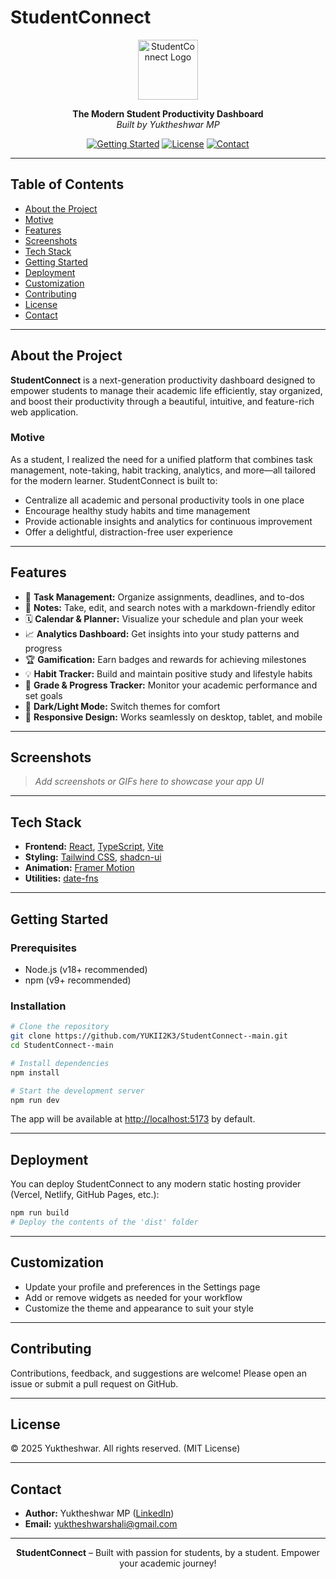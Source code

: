 # StudentConnect

<p align="center">
  <img src="/scfavcons/android-chrome-192x192.png" alt="StudentConnect Logo" width="96" height="96">
</p>

<p align="center">
  <b>The Modern Student Productivity Dashboard</b><br>
  <i>Built by Yuktheshwar MP</i>
</p>

<p align="center">
  <a href="#getting-started"><img src="https://img.shields.io/badge/Getting%20Started-Guide-blue" alt="Getting Started"></a>
  <a href="#license"><img src="https://img.shields.io/badge/License-MIT-green" alt="License"></a>
  <a href="#contact"><img src="https://img.shields.io/badge/Contact-Yuktheshwar-blueviolet" alt="Contact"></a>
</p>

---

## Table of Contents
- [About the Project](#about-the-project)
- [Motive](#motive)
- [Features](#features)
- [Screenshots](#screenshots)
- [Tech Stack](#tech-stack)
- [Getting Started](#getting-started)
- [Deployment](#deployment)
- [Customization](#customization)
- [Contributing](#contributing)
- [License](#license)
- [Contact](#contact)

---

## About the Project
**StudentConnect** is a next-generation productivity dashboard designed to empower students to manage their academic life efficiently, stay organized, and boost their productivity through a beautiful, intuitive, and feature-rich web application.

### Motive
As a student, I realized the need for a unified platform that combines task management, note-taking, habit tracking, analytics, and more—all tailored for the modern learner. StudentConnect is built to:
- Centralize all academic and personal productivity tools in one place
- Encourage healthy study habits and time management
- Provide actionable insights and analytics for continuous improvement
- Offer a delightful, distraction-free user experience

---

## Features
- 📅 **Task Management:** Organize assignments, deadlines, and to-dos
- 📝 **Notes:** Take, edit, and search notes with a markdown-friendly editor
- 🗓️ **Calendar & Planner:** Visualize your schedule and plan your week
- 📈 **Analytics Dashboard:** Get insights into your study patterns and progress
- 🏆 **Gamification:** Earn badges and rewards for achieving milestones
- 💡 **Habit Tracker:** Build and maintain positive study and lifestyle habits
- 🎯 **Grade & Progress Tracker:** Monitor your academic performance and set goals
- 🌙 **Dark/Light Mode:** Switch themes for comfort
- 📱 **Responsive Design:** Works seamlessly on desktop, tablet, and mobile

---

## Screenshots
> _Add screenshots or GIFs here to showcase your app UI_

---

## Tech Stack
- **Frontend:** [React](https://react.dev/), [TypeScript](https://www.typescriptlang.org/), [Vite](https://vitejs.dev/)
- **Styling:** [Tailwind CSS](https://tailwindcss.com/), [shadcn-ui](https://ui.shadcn.com/)
- **Animation:** [Framer Motion](https://www.framer.com/motion/)
- **Utilities:** [date-fns](https://date-fns.org/)

---

## Getting Started

### Prerequisites
- Node.js (v18+ recommended)
- npm (v9+ recommended)

### Installation
```sh
# Clone the repository
git clone https://github.com/YUKII2K3/StudentConnect--main.git
cd StudentConnect--main

# Install dependencies
npm install

# Start the development server
npm run dev
```
The app will be available at [http://localhost:5173](http://localhost:5173) by default.

---

## Deployment
You can deploy StudentConnect to any modern static hosting provider (Vercel, Netlify, GitHub Pages, etc.):
```sh
npm run build
# Deploy the contents of the 'dist' folder
```

---

## Customization
- Update your profile and preferences in the Settings page
- Add or remove widgets as needed for your workflow
- Customize the theme and appearance to suit your style

---

## Contributing
Contributions, feedback, and suggestions are welcome! Please open an issue or submit a pull request on GitHub.

---

## License
© 2025 Yuktheshwar. All rights reserved. (MIT License)

---

## Contact
- **Author:** Yuktheshwar MP ([LinkedIn](https://linkedin.com/in/yuktheshwar-mp))
- **Email:** yuktheshwarshali@gmail.com

---

<p align="center"><b>StudentConnect</b> – Built with passion for students, by a student. Empower your academic journey!</p>
